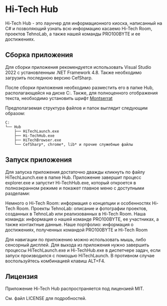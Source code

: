 # Hi-Tech Hub
Hi-Tech Hub - это лаунчер для информационного киоска, написанный на C# и позволяющий узнать всю информацию касаемо Hi-Tech Room, проектов TehnoLab, а также нашей команды PRO100BYTE и ее достижениях.

## Сборка приложения
Для сборки приложения рекомендуется использовать Visual Studio 2022 с установленным .NET Framework 4.8. Также необходимо загрузить последнюю версию CefSharp.

После сборки приложения необходимо разместить его в папке Hub, располагающейся на диске C:. Также, для полноценного отображения текста, необходимо установить шрифт [Montserrat](https://fonts.google.com/specimen/Montserrat)

Предполагаемая структура файлов и папок выглядит следующим образом:
```
C:
└── Hub
    ├── HiTechLaunch.exe
    ├── Hi-TechHub.exe
    ├── HiTechBrowser.exe
    └── CefSharp*, chrome*, lib* и прочие служебные файлы 
```

## Запуск приложения
Для запуска приложения достаточно дважды кликнуть по файлу HiTechLaunch.exe в папке Hub. Приложение завершит процесс explorer.exe и запустит Hi-TechHub.exe, который откроется в полноэкранном режиме и покажет главное меню с доступными разделами:

Немного о Hi-Tech Room: информация о концепции и особенностях Hi-Tech Room.
Проекты TehnoLab: описание и фотографии проектов, созданных в TehnoLab или реализованных в Hi-Tech Room.
Наша команда: информация о нашей команде PRO100BYTE, ее участниках, а также контактные данные.
Наше портфолио: информация о достижениях, полученных командой PRO100BYTE и Hi-Tech Room

Для навигации по приложению можно использовать мышь, либо сенсорный дисплей. Для выхода из приложения нужно завершить процессы HiTechLaunch.exe и Hi-TechHub.exe в диспетчере задач, если запуск производился с помощью HiTechLaunch. В противном случае воспользуйтесь комбинацией клавиш ALT+F4.

## Лицензия
Приложение Hi-Tech Hub распространяется под лицензией MIT. 

См. файл LICENSE для подробностей.
